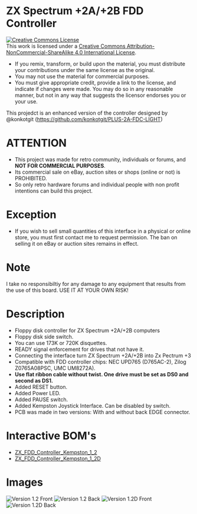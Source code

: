 # ZX Spectrum +2A/+2B FDD Controller

<a rel="license" href="http://creativecommons.org/licenses/by-nc-sa/4.0/"><img alt="Creative Commons License" style="border-width:0" src="https://i.creativecommons.org/l/by-nc-sa/4.0/88x31.png" /></a><br />This work is licensed under a <a rel="license" href="http://creativecommons.org/licenses/by-nc-sa/4.0/">Creative Commons Attribution-NonCommercial-ShareAlike 4.0 International License</a>.

* If you remix, transform, or build upon the material, you must distribute your contributions under the same license as the original.
* You may not use the material for commercial purposes.
* You must give appropriate credit, provide a link to the license, and indicate if changes were made. You may do so in any reasonable manner, but not in any way that suggests the licensor endorses you or your use.

This projedct is an enhanced version of the controller designed by @konkotgit (https://github.com/konkotgit/PLUS-2A-FDC-LIGHT)

# ATTENTION

   - This project was made for retro community, individuals or forums, and **NOT FOR COMMERCIAL PURPOSES**.
   - Its commercial sale on eBay, auction sites or shops (online or not) is PROHIBITED.
   - So only retro hardware forums and individual people with non profit intentions can build this project.

# Exception

  - If you wish to sell small quantities of this interface in a physical or online store, you must first contact me to request permission. The ban on selling it on eBay or auction sites remains in effect.

# Note

I take no responsibiltiy for any damage to any equipment that results from the use of this board.
USE IT AT YOUR OWN RISK!

# Description

- Floppy disk controller for ZX Spectrum +2A/+2B computers
- Floppy disk side switch.
- You can use 173K or 720K disquettes.
- READY signal enforcement for drives that not have it.
- Connecting the interface turn ZX Spectrum +2A/+2B into Zx Pectrum +3
- Compatible with FDD controller chips: NEC UPD765 (D765AC-2), Zilog Z0765A08PSC, UMC UM8272A).
- **Use flat ribbon cable without twist. One drive must be set as DS0 and second as DS1.**
- Added RESET button.
- Added Power LED.
- Added PAUSE switch.
- Added Kempston Joystick Interface. Can be disabled by switch.
- PCB was made in two versions: With and without back EDGE connector.

# Interactive BOM's

- [ZX_FDD_Controller_Kempston_1_2](https://htmlpreview.github.io/?https://github.com/merlinkv/ZX_2A-2B_FDD_Controller/blob/main/ZX_FDD_Controller_Kempston_1_2.html)
- [ZX_FDD_Controller_Kempston_1_2D](https://htmlpreview.github.io/?https://github.com/merlinkv/ZX_2A-2B_FDD_Controller/blob/main/ZX_FDD_Controller_Kempston_1_2D.html)

# Images

![Version 1.2 Front](https://github.com/merlinkv/ZX_2A-2B_FDD_Controller/blob/main/ZX_FDD_Controller_Kempston_1_2_Front.jpg)
![Version 1.2 Back](https://github.com/merlinkv/ZX_2A-2B_FDD_Controller/blob/main/ZX_FDD_Controller_Kempston_1_2_Back.jpg)
![Version 1.2D Front](https://github.com/merlinkv/ZX_2A-2B_FDD_Controller/blob/main/ZX_FDD_Controller_Kempston_1_2D_Front.jpg)
![Version 1.2D Back](https://github.com/merlinkv/ZX_2A-2B_FDD_Controller/blob/main/ZX_FDD_Controller_Kempston_1_2D_Back.jpg)




